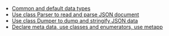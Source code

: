 - [Common and default data types](doc/common_types.md)
- [Use class Parser to read and parse JSON document](doc/parser.md)
- [Use class Dumper to dump and stringify JSON data](doc/dumper.md)
- [Declare meta data, use classes and enumerators, use metapp](doc/metapp_basic.md)
